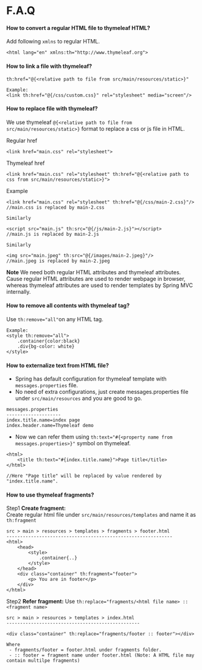 # F.A.Q

#### How to convert a regular HTML file to thymeleaf HTML?
Add following `xmlns` to regular HTML.
```
<html lang="en" xmlns:th="http://www.thymeleaf.org">
```
#### How to link a file with thymeleaf?
```
th:href="@{<relative path to file from src/main/resources/static>}"

Example: 
<link th:href="@{/css/custom.css}" rel="stylesheet" media="screen"/>
```

#### How to replace file with thymeleaf?
We use thymeleaf `@{<relative path to file from src/main/resources/static>}` format to replace a css or js file in HTML.

Regular href 
```
<link href="main.css" rel="stylesheet">
```

Thymeleaf href   
```
<link href="main.css" rel="stylesheet" th:href="@{<relative path to css from src/main/resources/static>}">
```

Example
```
<link href="main.css" rel="stylesheet" th:href="@{/css/main-2.css}"/> 
//main.css is replaced by main-2.css

Similarly

<script src="main.js" th:src="@{/js/main-2.js}"></script>
//main.js is replaced by main-2.js

Similarly

<img src="main.jpeg" th:src="@{/images/main-2.jpeg}"/>
//main.jpeg is replaced by main-2.jpeg
```
**Note** We need both regular HTML attributes and thymeleaf attributes. Cause regular HTML attributes are used to render webpage in browser, whereas thymeleaf attributes are used to render templates by Spring MVC internally.
#### How to remove all contents with thymeleaf tag?
Use `th:remove="all"`on any HTML tag.

```
Example:
<style th:remove="all">
    .container{color:black}
    .div{bg-color: white}
</style>
```
#### How to externalize text from HTML file?
- Spring has default configuration for thymeleaf template with `messages.properties` file.  
- No need of extra configurations, just create messages.properties file under `src/main/resources` and you are good to go.
```
messages.properties
--------------------
index.title.name=index page
index.header.name=Thymeleaf demo
```
- Now we can refer them using `th:text="#{<property name from messages.properties>}"` symbol on thymeleaf.
```
<html>
    <title th:text="#{index.title.name}">Page title</title>
</html>

//Here "Page title" will be replaced by value rendered by "index.title.name".
```

#### How to use thymeleaf fragments?
Step1 **Create fragment:**   
Create regular html file under `src/main/resources/templates` and name it as `th:fragment`
```
src > main > resources > templates > fragments > footer.html
-------------------------------------------------------------
<html>
    <head>
        <style>
            .container{..}
        </style>        
    </head>
    <div class="container" th:fragment="footer">
        <p> You are in footer</p>
    </div>
</html>
```
Step2 **Refer fragment:** Use `th:replace="fragments/<html file name> :: <fragment name>`
```
src > main > resources > templates > index.html
-------------------------------------------------

<div class="container" th:replace="fragments/footer :: footer"></div>

Where
 - fragments/footer = footer.html under fragments folder.
 - :: footer = fragment name under footer.html (Note: A HTML file may contain multilpe fragments) 

```
